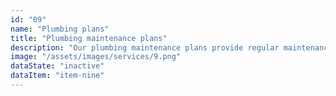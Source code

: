 ```yaml
---
id: "09"
name: "Plumbing plans"
title: "Plumbing maintenance plans"
description: "Our plumbing maintenance plans provide regular maintenance and inspections of your plumbing system, preventing costly repairs and ensuring the longevity of your plumbing system."
image: "/assets/images/services/9.png"
dataState: "inactive"
dataItem: "item-nine"
---
```

